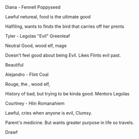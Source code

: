 Diana - Fennell Poppyseed

Lawful netureal, food is the ultimate good

Halfiling, wants to finds the bird that carries off her prents

Tyler - Legolas "Evil" Greenleaf

Neutral Good, wood elf, mage

Doesn't feel good about being Evil. Likes Flints evil past.

Beautiful

Alejandro - Flint Coal

Rouge, the , wood elf,

History of bad, but trying to be kinda good. Mentors Legolas

Courtney - Hlin Romanahiem

Lawful, cries when anyone is evil, Clumsy.

Parent's medicine. But wants greater purpose in life so travels.

Drawf
